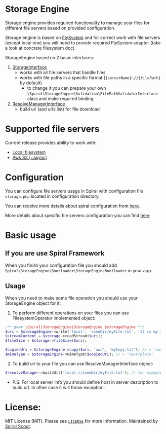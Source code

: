 # Storage Engine
Storage engine provides required functionality to manage your files for different file servers 
based on provided configuration.  

Storage engine is based on [FlySystem](https://github.com/thephpleague/flysystem) and for correct work with file servers 
(except local one) you will need to provide required FlySystem adapter (take a look at concrete filesystem doc).

StorageEngine based on 2 basic interfaces:
1. [StorageInterface](doc/StorageInterface.md)
    * works with all file servers that handle files
    * works with file paths in a specific format (`{serverName}://{filePath}` by default)
      * to change it you can prepare your own `\Spiral\StorageEngine\Validation\FilePathValidatorInterface` class and make required binding
2. [ResolveManagerInterface](doc/ResolveManagerInterface.md)
    * build url (and urls list) for file download

# Supported file servers
Current release provides ability to work with:
- [Local filesystem](doc/local.md)
- [Aws S3 (+async)](doc/awsS3.md)

# Configuration
You can configure file servers usage in Spiral with configuration file `storage.php` located in configuration directory.

You can receive more details about spiral configuration from [here](https://spiral.dev/docs/start-configuration).

More details about specific file servers configuration you can find [here](#supported-file-servers)

# Basic usage
## If you are use Spiral Framework
When you finish your configuration file you should add `Spiral\StorageEngine\Bootloader\StorageEngineBootloader` in your app.

## Usage
When you need to make some file operation you should use your StorageEngine object for it:
1. To perform different operations on your files you can use FilesystemOperator implemented object:
``` php
/** @var \Spiral\StorageEngine\StorageEngine $storageEngine **/
$uri = $storageEngine->write('local', 'someDir/myFile.txt', 'It is my text'); // = 'local://someDir/myFile.txt'
$streamContent = $storage->readStream($uri);
$fileSize = $storage->fileSize($uri);

$copiedUri = $storageEngine->copy($uri, 'aws', 'myCopy.txt'); // = 'aws://myCopy.txt'
$mimeType = $storageEngine->mimeType($copiedUri); // = 'text/plain'
```
2. To build url to your file you can use ResolveManagerInterface object:
``` php
$resolveManager->buildUrl('local://someDir/myFile.txt'); // for example it can return smth like 'http://myhost.com/files/somedir/myfile.txt'
```
* P.S. For local server info you should define host in server description to build url. In other case it will throw exception.
# License:
MIT License (MIT). Please see [`LICENSE`](./LICENSE) for more information. Maintained by [Spiral Scout](https://spiralscout.com).
